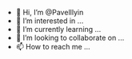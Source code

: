 - 👋 Hi, I’m @PavelIlyin
- 👀 I’m interested in ...
- 🌱 I’m currently learning ...
- 💞️ I’m looking to collaborate on ...
- 📫 How to reach me ...

<!---
PavelIlyin/PavelIlyin is a ✨ special ✨ repository because its `README.md` (this file) appears on your GitHub profile.
You can click the Preview link to take a look at your changes.
--->
